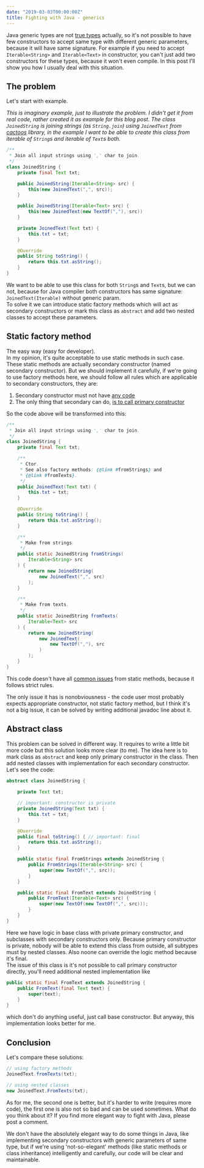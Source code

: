 ```yaml
---
date: "2019-03-03T00:00:00Z"
title: Fighting with Java - generics
---
```

Java generic types are not [true types](https://stackoverflow.com/a/2721557) actually,
so it's not possible to have few constructors to accept same type with different
generic parameters, because it will have same signature.
For example if you need to accept `Iterable<String>` and `Iterable<Text>` in constructor,
you can't just add two constructors for these types, because it won't even compile.
In this post I'll show you how I usually deal with this situation.

## The problem

Let's start with example.

*This is imaginary example, just to illustrate the problem.
I didn't get it from real code, rather created it as example for this blog post.
The class `JoinedString` is joining strings (as `String.join`) using `JoinedText` from
[cactoos](https://github.com/yegor256/cactoos) library, in the example I want to be able
to create this class from iterable of `String`s and iterable of `Text`s both.*
```java
/**
 * Join all input strings using ',' char to join.
 */
class JoinedString {
    private final Text txt;

    public JoinedString(Iterable<String> src) {
        this(new JoinedText(",", src));
    }

    public JoinedString(Iterable<Text> src) {
        this(new JoinedText(new TextOf(","), src))
    }

    private JoinedText(Text txt) {
        this.txt = txt;
    }

    @Override
    public String toString() {
        return this.txt.asString();
    }
}
```

We want to be able to use this class for both `String`s and `Text`s,
but we can not, because for Java compiler
both constructors has same signature: `JoinedText(Iterable)` without
generic param.<br/>
To solve it we can introduce static factory methods which will act
as secondary constructors or mark this class as `abstract` and
add two nested classes to accept these parameters.

## Static factory method

The easy way (easy for developer).<br/>
In my opinion, it's quite acceptable to use static methods in such case.
These static methods are actually secondary constructor (named secondary constructor).
But we should implement it carefully, if we're going to use factory methods here,
we should follow all rules which are applicable
to secondary constructors, they are:
 1. Secondary constructor must not have
[any code](https://www.yegor256.com/2015/05/07/ctors-must-be-code-free.html)
 2. The only thing that secondary can do,
[is to call primary constructor](https://www.yegor256.com/2015/05/28/one-primary-constructor.html)

So the code above will be transformed into this:

```java
/**
 * Join all input strings using ',' char to join.
 */
class JoinedString {
    private final Text txt;

    /**
     * Ctor.
     * See also factory methods: {@link #fromStrings} and
     * {@link #fromTexts}.
     */
    public JoinedText(Text txt) {
        this.txt = txt;
    }

    @Override
    public String toString() {
        return this.txt.asString();
    }

    /**
     * Make from strings.
     */
    public static JoinedString fromStrings(
        Iterable<String> src
    ) {
        return new JoinedString(
            new JoinedText(",", src)
        );
    }

    /**
     * Make from texts.
     */
    public static JoinedString fromTexts(
        Iterable<Text> src
    ) {
        return new JoinedString(
            new JoinedText(
                new TextOf(","), src
            )
        );
    }
}
```

This code doesn't have all
[common issues](https://www.yegor256.com/2017/11/14/static-factory-methods.html)
from static methods,
because it follows strict rules.

The only issue it has is nonobviousness - the code user most probably
expects appropriate constructor, not static factory method, but I think it's not
a big issue, it can be solved by writing additional javadoc line about it.

## Abstract class

This problem can be solved in different way.
It requires to write a little bit more code but
this solution looks more clear (to me).
The idea here is to mark class as `abstract`
and keep only primary constructor in the class. Then
add nested classes with implementation for each 
secondary constructor.<br/>
Let's see the code:
```java
abstract class JoinedString {
    
    private Text txt;

    // important: constructor is private
    private JoinedString(Text txt) {
        this.txt = txt;
    }

    @Override
    public final toString() { // important: final
        return this.txt.asString();
    }

    public static final FromStrings extends JoinedString {
        public FromStrings(Iterable<String> src) {
            super(new TextOf(",", src));
        }
    }

    public static final FromText extends JoinedString {
        public FromText(Iterable<Text> src) {
            super(new TextOf(new TextOf(",", src)));
        }
    }
}
```

Here we have logic in base class with private primary constructor,
and subclasses with secondary constructors only. Because primary constructor
is private, nobody will be able to extend this class from outside,
all subtypes must by nested classes. Also noone can override the logic
method because it's final. <br/>
The issue of this class is it's not possible to call primary constructor directly,
you'll need additional nested implementation like
```java
public static final FromText extends JoinedString {
    public FromText(final Text text) {
        super(text);
    }
}
```
which don't do anything useful, just call base constructor.
But anyway, this implementation looks better for me.

## Conclusion

Let's compare these solutions:
```java
// using factory methods
JoinedText.fromTexts(txt);

// using nested classes
new JoinedText.FromTexts(txt);
```
As for me, the second one is better, but it's harder to write
(requires more code), the first one is also not so bad and can be used sometimes.
What do you think about it? If you find more elegant way to fight with
Java, please post a comment.

We don't have the absolutely elegant way to do some things in Java, like implementing
secondary constructors with generic parameters of same type, but if we're using 'not-so-elegant'
methods (like static methods or class inheritance) intelligently and carefully,
our code will be clear and maintainable.

